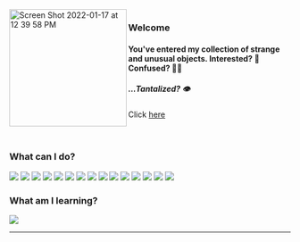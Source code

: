 
<img width="210" img align="left" alt="Screen Shot 2022-01-17 at 12 39 58 PM" src="https://user-images.githubusercontent.com/61389709/156692115-55ba27bc-cd00-4bb9-9593-f6615d1fcac7.png">

### Welcome
#### You've entered my collection of strange and unusual objects. Interested? 🧐 Confused? 😵‍💫

##### <em>...Tantalized?</em> 👁

Click [here](https://sofiazaidman.com/)
<br>
<br>
<br>


### What can I do?
![](https://img.shields.io/badge/Code-R-informational?style=flat&logo=<LOGO_NAME>&logoColor=white&color=eaff47) ![](https://img.shields.io/badge/Code-Python-informational?style=flat&logo=<LOGO_NAME>&logoColor=white&color=eaff47) ![](https://img.shields.io/badge/Code-SQL-informational?style=flat&logo=<LOGO_NAME>&logoColor=white&color=eaff47) ![](https://img.shields.io/badge/Tools-Tableau-informational?style=flat&logo=<LOGO_NAME>&logoColor=white&color=bdb5e8) ![](https://img.shields.io/badge/Tools-PowerBI-informational?style=flat&logo=<LOGO_NAME>&logoColor=white&color=bdb5e8) ![](https://img.shields.io/badge/Tools-SSIS-informational?style=flat&logo=<LOGO_NAME>&logoColor=white&color=bdb5e8) ![](https://img.shields.io/badge/Tools-SSRS-informational?style=flat&logo=<LOGO_NAME>&logoColor=white&color=bdb5e8) ![](https://img.shields.io/badge/Tools-MS_SQL_Server-informational?style=flat&logo=<LOGO_NAME>&logoColor=white&color=bdb5e8) ![](https://img.shields.io/badge/Tools-Oracle_PL/SQL-informational?style=flat&logo=<LOGO_NAME>&logoColor=white&color=bdb5e8) ![](https://img.shields.io/badge/Tools-SPSS-informational?style=flat&logo=<LOGO_NAME>&logoColor=white&color=bdb5e8) ![](https://img.shields.io/badge/Skill-ETL-informational?style=flat&logo=<LOGO_NAME>&logoColor=white&color=ffcdab) ![](https://img.shields.io/badge/Skill-Data_Wrangling-informational?style=flat&logo=<LOGO_NAME>&logoColor=white&color=ffcdab) ![](https://img.shields.io/badge/Skill-Data_Visualization-informational?style=flat&logo=<LOGO_NAME>&logoColor=white&color=ffcdab) ![](https://img.shields.io/badge/Skill-Statistical_Analysis-informational?style=flat&logo=<LOGO_NAME>&logoColor=white&color=ffcdab) ![](https://img.shields.io/badge/Skill-Tutorials-informational?style=flat&logo=<LOGO_NAME>&logoColor=white&color=ffcdab) 



### What am I learning?

![](https://img.shields.io/badge/Code-JavaScript-informational?style=flat&logo=<LOGO_NAME>&logoColor=white&color=eaff47) 

---

<!--
**szaidman22/szaidman22** is a ✨ _special_ ✨ repository because its `README.md` (this file) appears on your GitHub profile.![Uploading Screen Shot 2022-01-17 at 12.39.58 PM.png…]()


Here are some ideas to get you started:

- 🔭 I’m currently working on ...
- 🌱 I’m currently learning ...
- 👯 I’m looking to collaborate on ...![Uploading Screen Shot 2022-01-15 at 5.45.38 PM.png…]()

- 🤔 I’m looking for help with ...
- 💬 Ask me about ...
- 📫 How to reach me: ...
- 😄 Pronouns: ...
- ⚡ Fun fact: ...
-->
